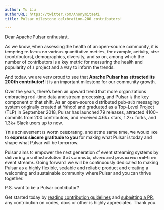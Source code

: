 ```yaml
---
author: Yu Liu
authorURL: https://twitter.com/Anonymitaet1  
title: Pulsar milestone celebration—200 contributors!

---
```


Dear Apache Pulsar enthusiast,

As we know, when assessing the health of an open-source community, it is tempting to focus on various quantitative metrics, for example, activity, size (contributors), demographics, diversity, and so on, among which the number of contributors is a key metric for measuring the health and popularity of a project and a way to inform the trends. 

And today, we are very proud to see that **Apache Pulsar has attracted its 200th contributor!** It is an important milestone for our community growth.

Over the years, there’s been an upward trend that more organizations embracing real-time data and stream processing, and Pulsar is the key component of that shift. As an open-source distributed pub-sub messaging system originally created at Yahoo! and graduated as a Top-Level Project (TLP) in September 2018, Pulsar has launched 79 releases, attracted 4100+ commits from 200 contributors, and received 4.6k+ stars, 1.2k+ forks, and 1.3k+ Slack users up to now.

This achievement is worth celebrating, and at the same time, we would like to **express sincere gratitude to you** for making what Pulsar is today and shape what Pulsar will be tomorrow.

Pulsar aims to empower the next generation of event streaming systems by delivering a unified solution that connects, stores and processes real-time event streams. Going forward, we will be continuously dedicated to making Pulsar as a highly flexible, scalable and reliable product and creating a welcoming and sustainable community where Pulsar and you can thrive together.

P.S. want to be a Pulsar contributor? 

Get started today by [reading contribution guidelines](http://pulsar.apache.org/en/contributing/) and [submitting a PR](https://github.com/apache/pulsar), any contribution on codes, docs or other is highly appreciated. Thank you.
